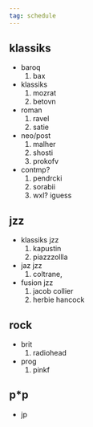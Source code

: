 ```yaml
---
tag: schedule
---
```


## klassiks

- baroq
  1. bax
- klassiks
  1. mozrat
  2. betovn
- roman
  1. ravel
  2. satie
- neo/post
  1. malher
  2. shosti
  3. prokofv
- contmp?
  1. pendrcki
  2. sorabii
  3. wxl? iguess

## jzz
- klassiks jzz
  1. kapustin
  2. piazzzollla
- jaz jzz
  1. coltrane, 
- fusion jzz
  1. jacob collier
  2. herbie hancock


## rock

- brit
  1. radiohead
- prog
  1. pinkf

## p*p

- jp